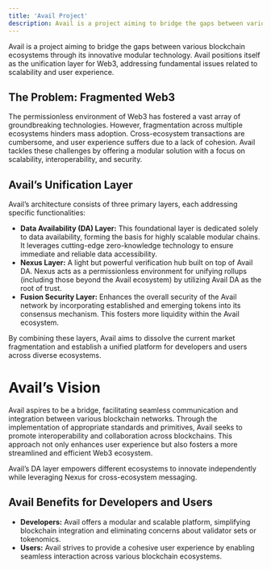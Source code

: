 ```yaml
---
title: 'Avail Project'
description: Avail is a project aiming to bridge the gaps between various blockchain ecosystems through its innovative modular technology.
---
```


Avail is a project aiming to bridge the gaps between various blockchain ecosystems through its innovative modular technology. Avail positions itself as the unification layer for Web3, addressing fundamental issues related to scalability and user experience.

## The Problem: Fragmented Web3
The permissionless environment of Web3 has fostered a vast array of groundbreaking technologies. However, fragmentation across multiple ecosystems hinders mass adoption. Cross-ecosystem transactions are cumbersome, and user experience suffers due to a lack of cohesion. Avail tackles these challenges by offering a modular solution with a focus on scalability, interoperability, and security.

## Avail’s Unification Layer
Avail’s architecture consists of three primary layers, each addressing specific functionalities:
- **Data Availability (DA) Layer:** This foundational layer is dedicated solely to data availability, forming the basis for highly scalable modular chains. It leverages cutting-edge zero-knowledge technology to ensure immediate and reliable data accessibility.
- **Nexus Layer:** A light but powerful verification hub built on top of Avail DA. Nexus acts as a permissionless environment for unifying rollups (including those beyond the Avail ecosystem) by utilizing Avail DA as the root of trust.
- **Fusion Security Layer:** Enhances the overall security of the Avail network by incorporating established and emerging tokens into its consensus mechanism. This fosters more liquidity within the Avail ecosystem.

By combining these layers, Avail aims to dissolve the current market fragmentation and establish a unified platform for developers and users across diverse ecosystems.

# Avail’s Vision
Avail aspires to be a bridge, facilitating seamless communication and integration between various blockchain networks. Through the implementation of appropriate standards and primitives, Avail seeks to promote interoperability and collaboration across blockchains. This approach not only enhances user experience but also fosters a more streamlined and efficient Web3 ecosystem.

Avail’s DA layer empowers different ecosystems to innovate independently while leveraging Nexus for cross-ecosystem messaging.

## Avail Benefits for Developers and Users
- **Developers:** Avail offers a modular and scalable platform, simplifying blockchain integration and eliminating concerns about validator sets or tokenomics.
- **Users:** Avail strives to provide a cohesive user experience by enabling seamless interaction across various blockchain ecosystems.